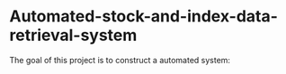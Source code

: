 # Automated-stock-and-index-data-retrieval-system
The goal of this project is to construct a automated system:

